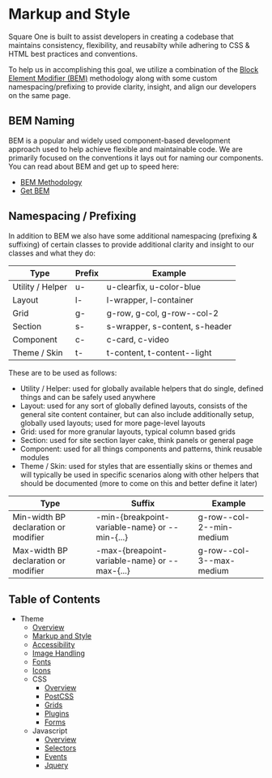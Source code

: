 #  Markup and Style

Square One is built to assist developers in creating a codebase that maintains consistency, 
flexibility, and reusabilty while adhering to CSS & HTML best practices and conventions.

To help us in accomplishing this goal, we utilize a combination of the [Block Element Modifier (BEM)](https://en.bem.info/methodology/) 
methodology along with some custom namespacing/prefixing to provide clarity, insight, and align our 
developers on the same page.

## BEM Naming

BEM is a popular and widely used component-based development approach used to help achieve flexible and 
maintainable code. We are primarily focused on the conventions it lays out for naming our components. You 
can read about BEM and get up to speed here:

* [BEM Methodology](https://en.bem.info/methodology/)
* [Get BEM](http://getbem.com/)

## Namespacing / Prefixing

In addition to BEM we also have some additional namespacing (prefixing & suffixing) of certain classes to provide 
additional clarity and insight to our classes and what they do:

| Type             | Prefix         | Example                          |
| ---------------- | -------------- | -------------------------------- |
| Utility / Helper | u-             | u-clearfix, u-color-blue         |
| Layout           | l-             | l-wrapper, l-container           |
| Grid             | g-             | g-row, g-col, g-row--col-2       |
| Section          | s-             | s-wrapper, s-content, s-header   |
| Component        | c-             | c-card, c-video                  |
| Theme / Skin     | t-             | t-content, t-content--light      |

These are to be used as follows:

* Utility / Helper: used for globally available helpers that do single, defined things and can be safely
used anywhere
* Layout: used for any sort of globally defined layouts, consists of the general site content container, but 
can also include additionally setup, globally used layouts; used for more page-level layouts
* Grid: used for more granular layouts, typical column based grids
* Section: used for site section layer cake, think panels or general page
* Component: used for all things components and patterns, think reusable modules
* Theme / Skin: used for styles that are essentially skins or themes and will typically be used in specific 
scenarios along with other helpers that should be documented (more to come on this and better define it later)

| Type                                 | Suffix                                         | Example                          |
| ------------------------------------ | ---------------------------------------------- | -------------------------------- |
| Min-width BP declaration or modifier | -min-{breakpoint-variable-name} or --min-{...} | g-row--col-2--min-medium         |
| Max-width BP declaration or modifier | -max-{breapoint-variable-name} or --max-{...}  | g-row--col-3--max-medium         |

## Table of Contents

* Theme
  * [Overview](/docs/theme/README.md)
  * [Markup and Style](/docs/theme/markup-and-style.md)
  * [Accessibility](/docs/theme/accessbility.md)
  * [Image Handling](/docs/theme/images.md)
  * [Fonts](/docs/theme/fonts.md)
  * [Icons](/docs/theme/icons.md)
  * CSS
    * [Overview](/docs/theme/css/README.md)
    * [PostCSS](/docs/theme/css/postcss.md)
    * [Grids](/docs/theme/css/grids.md)
    * [Plugins](/docs/theme/css/plugins.md)
    * [Forms](/docs/theme/css/forms.md)
  * Javascript
    * [Overview](/docs/theme/js/README.md)
    * [Selectors](/docs/theme/js/selectors.md)
    * [Events](/docs/theme/js/events.md)
    * [Jquery](/docs/theme/js/jquery.md)
